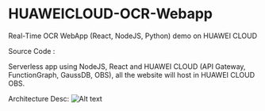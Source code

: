 # HUAWEICLOUD-OCR-Webapp

Real-Time OCR WebApp (React, NodeJS, Python) demo on HUAWEI CLOUD

Source Code :


Serverless app using NodeJS, React and HUAWEI CLOUD (API Gateway, FunctionGraph, GaussDB, OBS), all the website will host in HUAWEI CLOUD OBS. 

Architecture Desc:
![Alt text](https://github.com/hexlicn/HUAWEICLOUD-OCR-Webapp/blob/master/images/arch.png)
